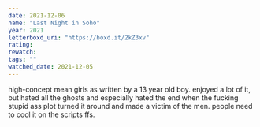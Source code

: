 ```yaml
---
date: 2021-12-06
name: "Last Night in Soho"
year: 2021
letterboxd_uri: "https://boxd.it/2kZ3xv"
rating: 
rewatch: 
tags: ""
watched_date: 2021-12-05
---
```


high-concept mean girls as written by a 13 year old boy. enjoyed a lot of it, but hated all the ghosts and especially hated the end when the fucking stupid ass plot turned it around and made a victim of the men. people need to cool it on the scripts ffs.
